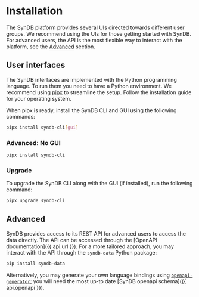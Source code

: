 # Installation
The SynDB platform provides several UIs directed towards different user groups. We recommend using the UIs for those getting started with SynDB. For advanced users, the API is the most flexible way to interact with the platform, see the [Advanced](#advanced) section.

## User interfaces
The SynDB interfaces are implemented with the Python programming language. To run them you need to have a Python environment. We recommend using [pipx](https://pipx.pypa.io/latest/installation) to streamline the setup. Follow the installation guide for your operating system.

When pipx is ready, install the SynDB CLI and GUI using the following commands:

```bash
pipx install syndb-cli[gui]
```

### Advanced: No GUI
```bash
pipx install syndb-cli
```

### Upgrade
To upgrade the SynDB CLI along with the GUI (if installed), run the following command:
```bash
pipx upgrade syndb-cli
```

## Advanced
SynDB provides access to its REST API for advanced users to access the data directly. The API can be accessed through the [OpenAPI documentation]({{ api.url }}). For a more tailored approach, you may interact with the API through the `syndb-data` Python package:

```bash
pip install syndb-data
```

Alternatively, you may generate your own language bindings using [`openapi-generator`](https://openapi-generator.tech/); you will need the most up-to date [SynDB openapi schema]({{ api.openapi }}).
